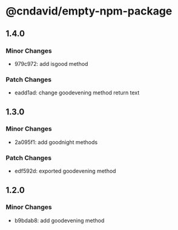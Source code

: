 # @cndavid/empty-npm-package

## 1.4.0

### Minor Changes

- 979c972: add isgood method

### Patch Changes

- eadd1ad: change goodevening method return text

## 1.3.0

### Minor Changes

- 2a095f1: add goodnight methods

### Patch Changes

- edf592d: exported goodevening method

## 1.2.0

### Minor Changes

- b9bdab8: add goodevening method
